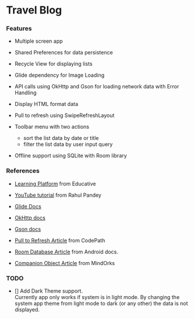 # Travel Blog

### Features

- Multiple screen app

- Shared Preferences for data persistence

- Recycle View for displaying lists

- Glide dependency for Image Loading

- API calls using OkHttp and Gson for loading network data with Error Handling

- Display HTML format data

- Pull to refresh using SwipeRefreshLayout

- Toolbar menu with two actions
    - sort the list data by date or title
    - filter the list data by user input query

- Offline support using SQLite with Room library

### References

- [Learning Platform](https://www.educative.io/courses/modern-android-app-development-kotlin) from Educative

- [YouTube tutorial](https://www.youtube.com/watch?v=NW1j8DSqMtI&t=18s&ab_channel=RahulPandey) from Rahul Pandey

- [Glide Docs](https://bumptech.github.io/glide/doc/download-setup.html)

- [OkHttp docs](https://square.github.io/okhttp/)

- [Gson docs](https://github.com/google/gson)

- [Pull to Refresh Article](https://guides.codepath.com/android/implementing-pull-to-refresh-guide) from CodePath

- [Room Database Article](https://developer.android.com/training/data-storage/room) from Android docs.

- [Companion Object Article](https://blog.mindorks.com/companion-object-in-kotlin) from MindOrks

### TODO

- [] Add Dark Theme support.  
Currently app only works if system is in light mode.
By changing the system app theme from light mode to dark (or any other) the data is not displayed.